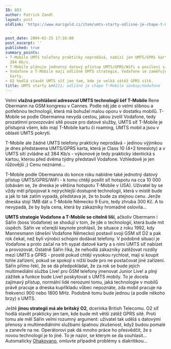 ```yaml
---
ID: 883
author: Patrick Zandl
layout: post
oldlink: 'https://www.marigold.cz/item/umts-starty-odlisne-je-chape-t-mobile-i-vodafone

  '
post_date: 2004-02-25 17:16:00
post_excerpt: ''
published: true
summary_points:
- T-Mobile UMTS telefony prakticky neprodává, nabízí jen UMTS/GPRS kartu s rychlostí
  384 Kb/s.
- T-Mobile plánuje jednotný datový přístup UMTS/GPRS/WiFi a posílení sítě hotspotů.
- Vodafone a T-Mobile mají odlišné UMTS strategie, Vodafone se zaměřuje na datové
  karty.
- O2 hodlá stavět UMTS síť jen tam, kde je velká zátěž GPRS sítě.
title: UMTS starty &#8211; odlišně je chápe T-Mobile i&nbsp;Vodafone
---
```


<p>
Velmi <STRONG>vlažná prohlášení adresoval UMTS technologií šéf T-Mobile</STRONG> Rene Obermann na GSM kongresu v Cannes. Podle něj jde o velmi slibnou a potřebnou technologií, která má bohužel malou oporu v dostatku mobilů. T-Mobile se podle Obermanna nevydá cestou, jakou zvolil Vodafone, tedy prozatímní provozování sítě pouze pro datové služby, UMTS síť T-Mobile je přístupná všem, kdo mají T-Mobile kartu či roaming, UMTS mobil a jsou v oblasti UMTS pokrytí. </p>

<p>
T-Mobile ale žádné UMTS telefony prakticky neprodává - jedinou výjimkou je dnes představena UMTS/GPRS karta, která je Class 10 (4+2 timesloty) a v UMTS sítí zvládne až 384 Kb/s - výkonové je tedy prakticky identická s kartou, kterou před dvěma týdny představil Vodafone. Vzhledově je jen růžovější ;) Cenu neznámé...</p>

<p>
T-Mobile podle Obermanna do konce roku nabídne také jednotný datový přístup UMTS/GPRS/WiFi - k tomu chtějí posílit síť hotspotu na cca 10 000 (obávám se, že dneska je většina hotspotu T-Mobile v USA). Uživatel by se vždy měl připojovat k nejrychlejší dostupné technologií, která v místě bude a jak to tak zatím vypadá, představa je, že to bude za stejnou cenu. Jenže dneska stojí 1MB dát u T-Mobile Německo 9 Euro, tedy zhruba 300 Kč. A to nevypadá, že by byla cena, která by zákazníky hromadné oslovila... </p>

<p>
<STRONG>UMTS strategie Vodafone a T-Mobile se&#160;citelně liší</STRONG>, ačkoliv Obermann i Sářin (boss Vodafone) se shodují v tom, že jde o technologií, která bude mít úspěch. Sářin ve včerejší keynote prohlásil, že situace z roku 1992, kdy Mannesmann (dnešní Vodafone Německo) postavil svoji GSM síť D2 a pak rok čekal, než byli výrobci schopni dodávat telefony. V podobně situaci je Vodafone a proto začal na trh sypat datové karty a s nimi UMTS síť nabízet a provozovat. Ostatně Sářin říká, že nehodlá zákazníky zatěžovat rozdíly mezi UMTS a GPRS - prostě pokud chtějí vysokou rychlost, mají si koupit tohle zařízení, pokud se spokojí s&#160;nižší bude pro ne postačovat jiné zařízení. Sářin přímo řekl, že se dá předpokládat, že za rok se bude jejich multimediální služba Live! pro GSM telefony jmenovat Junior Live! a plný zážitek a funkce&#160;bude Live! poskytovat s UMTS mobily. To je docela zajímavý přístup, normální lidé nerozumí tomu, jaká technologie v mobilů právě pracuje a dneska kupříkladu vůbec nepoznáte, zda mobil pracuje na frekvenci 900 nebo 1800 MHz. Podobně tomu bude jednou (a podle někoho brzy) s UMTS. </p>

<p>
Ještě <STRONG>jinou strategii má ale britský O2</STRONG>, dcerinka British Telecomu. O2 síť hodlá stavět prakticky jen tam, kde bude mít větší zátěž GPRS sítě. Proti tomu ale měl Sářin velmi rozumný argument: uživatel tak udělá s datovými přenosy a multimediálními službami špatnou zkušenost, když budou pomalé a zanevře na ne. Operátorovi pak dá mnoho práce ho přesvědčit, že s novou technologií je to jiné. To je nazor, se kterym se da souhlasit...<BR>Automaticky <A href="http://nlp.fi.muni.cz/cz_accent/index.php">Ohakovano</A>, omluvte případně problémy s diakritikou...</p>